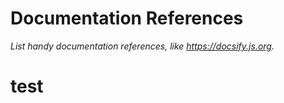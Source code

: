 # Documentation References

_List handy documentation references, like https://docsify.js.org._

# test
